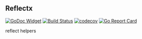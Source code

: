 ## Reflectx

[![GoDoc Widget](https://godoc.org/github.com/go-courier/reflectx?status.svg)](https://godoc.org/github.com/go-courier/reflectx)
[![Build Status](https://travis-ci.org/go-courier/reflectx.svg?branch=master)](https://travis-ci.org/go-courier/reflectx)
[![codecov](https://codecov.io/gh/go-courier/reflectx/branch/master/graph/badge.svg)](https://codecov.io/gh/go-courier/reflectx)
[![Go Report Card](https://goreportcard.com/badge/github.com/go-courier/reflectx)](https://goreportcard.com/report/github.com/go-courier/reflectx)

reflect helpers